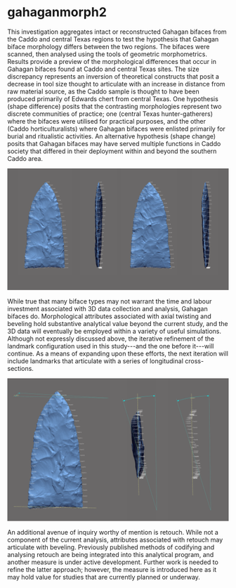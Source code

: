 # gahaganmorph2

This investigation aggregates intact or reconstructed Gahagan bifaces from the Caddo and central Texas regions to test the hypothesis that Gahagan biface morphology differs between the two regions. The bifaces were scanned, then analysed using the tools of geometric morphometrics. Results provide a preview of the morphological differences that occur in Gahagan bifaces found at Caddo and central Texas sites. The size discrepancy represents an inversion of theoretical constructs that posit a decrease in tool size thought to articulate with an increase in distance from raw material source, as the Caddo sample is thought to have been produced primarily of Edwards chert from central Texas. One hypothesis (shape difference) posits that the contrasting morphologies represent two discrete communities of practice; one (central Texas hunter-gatherers) where the bifaces were utilised for practical purposes, and the other (Caddo horticulturalists) where Gahagan bifaces were enlisted primarily for burial and ritualistic activities. An alternative hypothesis (shape change) posits that Gahagan bifaces may have served multiple functions in Caddo society that differed in their deployment within and beyond the southern Caddo area.

![](./images/figbev.png)

While true that many biface types may not warrant the time and labour investment associated with 3D data collection and analysis, Gahagan bifaces do. Morphological attributes associated with axial twisting and beveling hold substantive analytical value beyond the current study, and the 3D data will eventually be employed within a variety of useful simulations. Although not expressly discussed above, the iterative refinement of the landmark configuration used in this study---and the one before it---will continue. As a means of expanding upon these efforts, the next iteration will include landmarks that articulate with a series of longitudinal cross-sections.

![](./images/gahagan-beveling-rev1.png)

An additional avenue of inquiry worthy of mention is retouch. While not a component of the current analysis, attributes associated with retouch may articulate with beveling. Previously published methods of codifying and analysing retouch are being integrated into this analytical program, and another measure is under active development. Further work is needed to refine the latter approach; however, the measure is introduced here as it may hold value for studies that are currently planned or underway.


